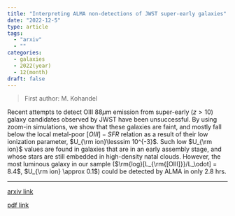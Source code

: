 ```yaml
---
title: "Interpreting ALMA non-detections of JWST super-early galaxies"
date: "2022-12-5"
type: article
tags:
  - "arxiv"
  - ""
categories:
  - galaxies
  - 2022(year)
  - 12(month)
draft: false
---
```


> First author: M. Kohandel

 Recent attempts to detect OIII 88$\mu$m emission from super-early ($z>10$)
galaxy candidates observed by JWST have been unsuccessful. By using zoom-in
simulations, we show that these galaxies are faint, and mostly fall below the
local metal-poor $[OIII]-SFR$ relation as a result of their low ionization
parameter, $U_{\rm ion}\lesssim 10^{-3}$. Such low $U_{\rm ion}$ values are
found in galaxies that are in an early assembly stage, and whose stars are
still embedded in high-density natal clouds. However, the most luminous galaxy
in our sample ($\rm{log}[L_{\rm{[OIII]}}/L_\odot] = 8.4$, $U_{\rm ion} \approx
0.1$) could be detected by ALMA in only $2.8$ hrs.

---
[arxiv link](http://arxiv.org/abs/2212.02519v1)

[pdf link](http://arxiv.org/pdf/2212.02519v1)